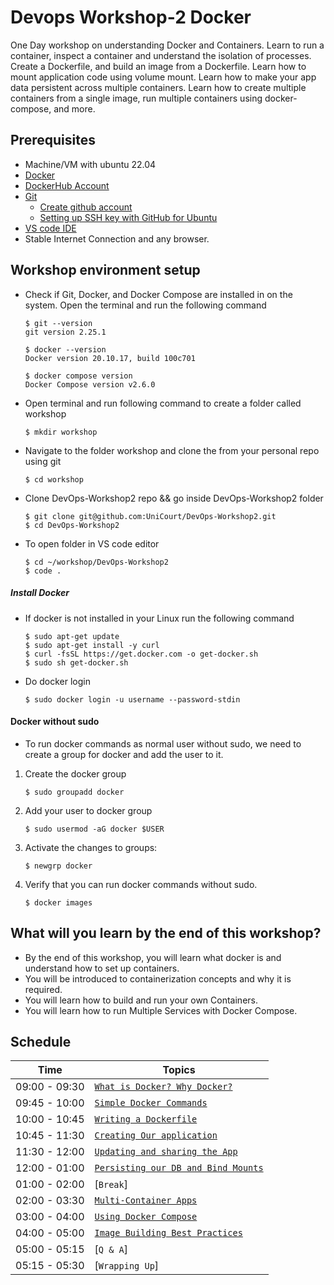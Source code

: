 # Devops Workshop-2 Docker

One Day workshop on understanding Docker and Containers. Learn to run a container, inspect a container and understand
the isolation of processes. Create a Dockerfile, and build an image from a Dockerfile. Learn how to mount application
code using volume mount. Learn how to make your app data persistent across multiple containers. Learn how to create
multiple containers from a single image, run multiple containers using docker-compose, and more.

## Prerequisites

- Machine/VM with ubuntu 22.04
- [Docker](#install-docker)
- [DockerHub Account]( https://hub.docker.com )
- [Git]( https://www.atlassian.com/git/tutorials/install-git#linux )
    - [Create github account](https://github.com/signup)
    - [Setting up SSH key with GitHub for Ubuntu](https://medium.com/featurepreneur/setting-up-ssh-key-with-github-for-ubuntu-cd8f2fabf25b)
- [VS code IDE]( https://linuxize.com/post/how-to-install-visual-studio-code-on-ubuntu-20-04/ )
- Stable Internet Connection and any browser.

## Workshop environment setup

- Check if Git, Docker, and Docker Compose are installed in on the system. Open the terminal and run the following
  command
  ```shell
  $ git --version
  git version 2.25.1

  $ docker --version
  Docker version 20.10.17, build 100c701

  $ docker compose version
  Docker Compose version v2.6.0

  ```
- Open terminal and run following command to create a folder called workshop
   ```shell
   $ mkdir workshop
   ```
- Navigate to the folder workshop and clone the from your personal repo using git
   ```shell
   $ cd workshop
   ```
- Clone DevOps-Workshop2 repo && go inside DevOps-Workshop2 folder
   ```shell
   $ git clone git@github.com:UniCourt/DevOps-Workshop2.git
   $ cd DevOps-Workshop2
   ```
- To open folder in VS code editor
   ```shell
   $ cd ~/workshop/DevOps-Workshop2
   $ code .
   ```

##### Install Docker

- If docker is not installed in your Linux run the following command
   ```shell
   $ sudo apt-get update
   $ sudo apt-get install -y curl 
   $ curl -fsSL https://get.docker.com -o get-docker.sh
   $ sudo sh get-docker.sh
  ```
- Do docker login
   ```shell
   $ sudo docker login -u username --password-stdin
   ```

#### Docker without sudo

- To run docker commands as normal user without sudo, we need to create a group for docker and add the user to it.

1. Create the docker group
    ```shell
    $ sudo groupadd docker
    ```
2. Add your user to docker group
    ```shell
    $ sudo usermod -aG docker $USER
    ```
3. Activate the changes to groups:
    ```shell
   $ newgrp docker
    ```
4. Verify that you can run docker commands without sudo.
    ```shell
   $ docker images
    ```

## What will you learn by the end of this workshop?

- By the end of this workshop, you will learn what docker is and understand how to set up containers.
- You will be introduced to containerization concepts and why it is required.
- You will learn how to build and run your own Containers.
- You will learn how to run Multiple Services with Docker Compose.

## Schedule

| Time          | Topics                                                                     |
|---------------|----------------------------------------------------------------------------|
| 09:00 - 09:30 | [`What is Docker? Why Docker?`](./docs/docker_intro.md)                    |
| 09:45 - 10:00 | [`Simple Docker Commands`](./docs/simple_docker_commands.md)               |
| 10:00 - 10:45 | [`Writing a Dockerfile`](./docs/dockerfile_instructions.md)                |
| 10:45 - 11:30 | [`Creating Our application`](./docs/creating_our_app.md)                   |
| 11:30 - 12:00 | [`Updating and sharing the App`](./docs/updating_and_sharing_our_app.md)   |
| 12:00 - 01:00 | [`Persisting our DB and Bind Mounts`](./docs/persisting_our_app.md)        |
| 01:00 - 02:00 | [`Break`]                                                                  |
| 02:00 - 03:30 | [`Multi-Container Apps`](./docs/multi_container_app.md)                    |
| 03:00 - 04:00 | [`Using Docker Compose`](./docs/using_docker_compose.md)                   |
| 04:00 - 05:00 | [`Image Building Best Practices`](./docs/image_building_best_practices.md) |                        |
| 05:00 - 05:15 | [`Q & A`]                                                                  |
| 05:15 - 05:30 | [`Wrapping Up`]                                                            |
